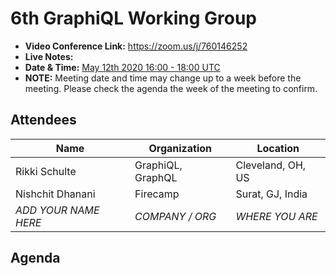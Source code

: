 # 6th GraphiQL Working Group

- **Video Conference Link:** https://zoom.us/j/760146252
- **Live Notes:**
- **Date & Time:** [May 12th 2020 16:00 - 18:00 UTC](https://www.timeanddate.com/worldclock/meetingdetails.html?year=2020&month=5&day=12&hour=16&min=0&sec=0&p1=224&p2=179&p3=136&p4=37&p5=239&p6=101&p7=152)
- **NOTE:** Meeting date and time may change up to a week before the meeting. Please check the agenda the week of the meeting to confirm.

## Attendees

<!-- NOTE: because we expect you to use github UI to do this, we ignore prettier for attendees and agenda section. this will prevent CI breakages. enjoy!-->
<!-- prettier-ignore-start -->

| Name                 | Organization      | Location          |
| -------------------- | ----------------- | ----------------- |
| Rikki Schulte        | GraphiQL, GraphQL | Cleveland, OH, US |
| Nishchit Dhanani     | Firecamp          | Surat, GJ, India  |
| _ADD YOUR NAME HERE_ | _COMPANY / ORG_   | _WHERE YOU ARE_   |

## Agenda


<!-- prettier-ignore-end -->
